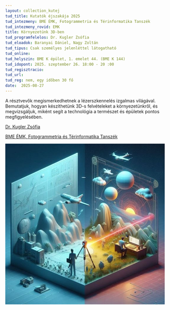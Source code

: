 ```yaml
---
layout: collection_kutej
tud_title: Kutatók éjszakája 2025
tud_intezmeny: BME ÉMK, Fotogrammetria és Térinformatika Tanszék
tud_intezmeny_rovid: EMK
title: Környezetünk 3D-ben
tud_programfelelos: Dr. Kugler Zsófia
tud_eloadok: Baranyai Dániel, Nagy Zoltán
tud_tipus: Csak személyes jelenléttel látogatható
tud_online: 
tud_helyszin: BME K épület, 1. emelet 44. (BME K 144)
tud_idopont: 2025. szeptember 26. 18:00 - 20 :00
tud_regisztracio: 
tud_url: 
tud_reg: nem, egy időben 30 fő 
date:  2025-08-27 
---
```


A résztvevők megismerkedhetnek a lézerszkennelés izgalmas világával. Bemutatjuk, hogyan készíthetünk 3D-s felvételeket a környezetünkről, és megvizsgáljuk, miként segít a technológia a természet és épületek pontos megfigyelésében.

[Dr. Kugler Zsófia ](https://tudprog.bme.hu/kutatok_ejszakaja/profilok/kugler_zsofia)

[BME ÉMK, Fotogrammetria és Térinformatika Tanszék](https://fmt.bme.hu/)

![Környezetünk 3D-ben](../2025/images/kornyezetunk-3d-ben(1).jpg)
